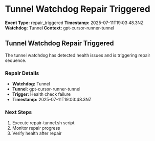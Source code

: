 # Tunnel Watchdog Repair Triggered

**Event Type:** repair_triggered
**Timestamp:** 2025-07-11T19:03:48.3NZ
**Watchdog:** Tunnel
**Context:** gpt-cursor-runner-tunnel


## Tunnel Watchdog Repair Triggered

The tunnel watchdog has detected health issues and is triggering repair sequence.

### Repair Details
- **Watchdog:** Tunnel
- **Tunnel:** gpt-cursor-runner-tunnel
- **Trigger:** Health check failure
- **Timestamp:** 2025-07-11T19:03:48.3NZ

### Next Steps
1. Execute repair-tunnel.sh script
2. Monitor repair progress
3. Verify health after repair


